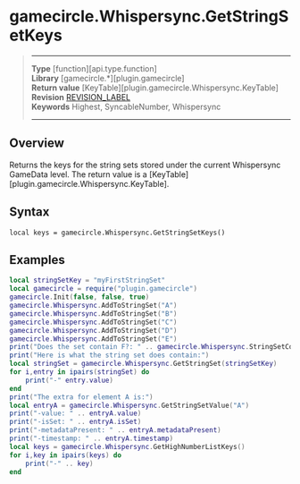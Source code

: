 # gamecircle.Whispersync.GetStringSetKeys

> --------------------- ------------------------------------------------------------------------------------------
> __Type__              [function][api.type.function]  
> __Library__           [gamecircle.*][plugin.gamecircle]  
> __Return value__      [KeyTable][plugin.gamecircle.Whispersync.KeyTable]  
> __Revision__          [REVISION_LABEL](REVISION_URL)  
> __Keywords__          Highest, SyncableNumber, Whispersync  
> --------------------- ------------------------------------------------------------------------------------------


## Overview
Returns the keys for the string sets stored under the current Whispersync GameData level. The return value is a [KeyTable][plugin.gamecircle.Whispersync.KeyTable].


## Syntax
	local keys = gamecircle.Whispersync.GetStringSetKeys()
	
## Examples

``````lua  
local stringSetKey = "myFirstStringSet" 
local gamecircle = require("plugin.gamecircle")  
gamecircle.Init(false, false, true)  
gamecircle.Whispersync.AddToStringSet("A")
gamecircle.Whispersync.AddToStringSet("B")
gamecircle.Whispersync.AddToStringSet("C")
gamecircle.Whispersync.AddToStringSet("D")
gamecircle.Whispersync.AddToStringSet("E")
print("Does the set contain F?: " .. gamecircle.Whispersync.StringSetContains(stringSetKey, "F"))
print("Here is what the string set does contain:")
local stringSet = gamecircle.Whispersync.GetStringSet(stringSetKey)  
for i,entry in ipairs(stringSet) do  
	print("-" entry.value)  
end  
print("The extra for element A is:")
local entryA = gamecircle.Whispersync.GetStringSetValue("A")
print("-value: " .. entryA.value)
print("-isSet: " .. entryA.isSet)
print("-metadataPresent: " .. entryA.metadataPresent)
print("-timestamp: " .. entryA.timestamp)
local keys = gamecircle.Whispersync.GetHighNumberListKeys()  
for i,key in ipairs(keys) do  
	print("-" .. key)  
end 
``````
